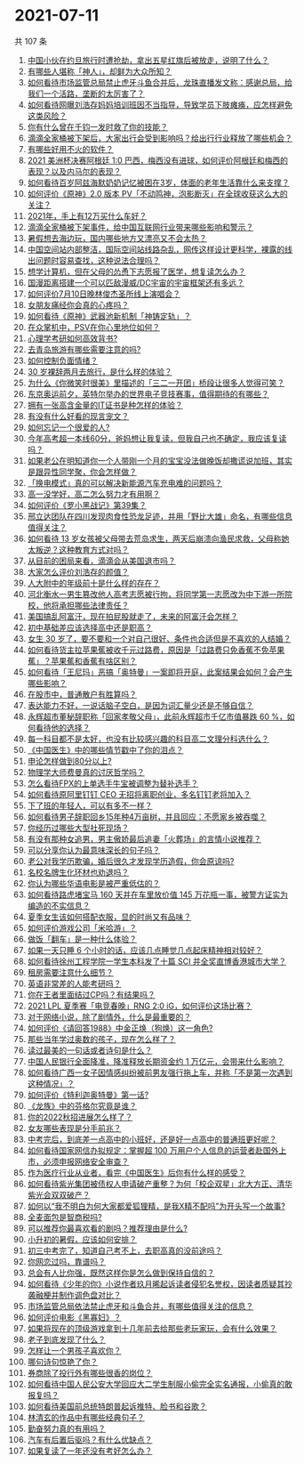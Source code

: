# 2021-07-11

共 107 条

<!-- BEGIN -->
<!-- 最后更新时间 Sun Jul 11 2021 19:01:25 GMT+0800 (China Standard Time) -->

1. [中国小伙在约旦旅行时遭抢劫，拿出五星红旗后被放走，说明了什么？](https://www.zhihu.com/question/471187170)
2. [有哪些人堪称「神人」，却鲜为大众所知？](https://www.zhihu.com/question/39408533)
3. [如何看待市场监管总局禁止虎牙斗鱼合并后，龙珠直播发文称：感谢总局，给我们一个活路，垄断的太厉害了？](https://www.zhihu.com/question/471401960)
4. [如何看待网曝刘浩存妈妈培训班因不当指导，导致学员下肢瘫痪，应怎样避免这类风险？](https://www.zhihu.com/question/471509047)
5. [你有什么曾在千钧一发时救了你的技能？](https://www.zhihu.com/question/60715942)
6. [滴滴全家桶被下架后，大家出行会受到影响吗？给出行行业释放了哪些机会？](https://www.zhihu.com/question/471243027)
7. [有哪些好用不火的软件？](https://www.zhihu.com/question/310110592)
8. [2021 美洲杯决赛阿根廷 1:0
   巴西，梅西没有进球，如何评价阿根廷和梅西的表现？以及内马尔的表现？](https://www.zhihu.com/question/471501767)
9. [如何看待百岁阿兹海默奶奶记忆被困在3岁，体面的老年生活靠什么来支撑？](https://www.zhihu.com/question/471164232)
10. [如何评价《原神》2.0 版本
    PV「不动鸣神，泡影断灭」在全球收获这么大的关注？](https://www.zhihu.com/question/471289239)
11. [2021年，手上有12万买什么车好？](https://www.zhihu.com/question/453534204)
12. [滴滴全家桶被下架事件，给中国互联网行业带来哪些影响和警示？](https://www.zhihu.com/question/471242804)
13. [暑假想去海边玩，国内哪些地方又漂亮又不会太热？](https://www.zhihu.com/question/464266147)
14. [中国空间站内部整洁，国际空间站线路杂乱，网传这样设计更科学，裸露的线出问题时容易查找，这种说法合理吗？](https://www.zhihu.com/question/471342963)
15. [想学计算机，但在父母的怂恿下志愿报了医学，想复读怎么办？](https://www.zhihu.com/question/470621971)
16. [国漫距离搭建一个可以匹敌漫威/DC宇宙的宇宙框架还有多远？](https://www.zhihu.com/question/470496281)
17. [如何评价7月10日晚林俊杰圣所线上演唱会？](https://www.zhihu.com/question/471435723)
18. [女朋友痛经你会真的心疼吗？](https://www.zhihu.com/question/392000371)
19. [如何看待《原神》武器池新机制「神铸定轨」？](https://www.zhihu.com/question/471242389)
20. [在众掌机中，PSV在你心里地位如何？](https://www.zhihu.com/question/471086899)
21. [心理学考研如何高效背书?](https://www.zhihu.com/question/367658708)
22. [去青岛旅游有哪些需要注意的吗?](https://www.zhihu.com/question/463940803)
23. [如何控制负面情绪？](https://www.zhihu.com/question/20082759)
24. [30 岁裸辞两月去旅行，是什么样的体验？](https://www.zhihu.com/question/469997826)
25. [为什么《你微笑时很美》里描述的「三二一开团」桥段让很多人觉得可笑？](https://www.zhihu.com/question/469079924)
26. [东京奥运前夕，英特尔举办的世界电子竞技赛事，值得期待的有哪些？](https://www.zhihu.com/question/471064617)
27. [拥有一张高含金量的IT证书是种怎样的体验？](https://www.zhihu.com/question/470628182)
28. [有没有什么好看的现言宠文？](https://www.zhihu.com/question/296896817)
29. [如何忘记一个很爱的人?](https://www.zhihu.com/question/463974363)
30. [今年高考超一本线60分，爸妈想让我复读，但我自己也不确定，我应该复读吗？](https://www.zhihu.com/question/470979430)
31. [如果老公在明知道你一个人带刚一个月的宝宝没法做晚饭却撒谎说加班，其实是跟异性同学聚，你会怎样做？](https://www.zhihu.com/question/470868422)
32. [「换电模式」真的可以解决新能源汽车充电难的问题吗？](https://www.zhihu.com/question/452052665)
33. [高一没学好，高二怎么努力才有用啊？](https://www.zhihu.com/question/469064233)
34. [如何评价《罗小黑战记》第39集？](https://www.zhihu.com/question/471096080)
35. [邢立达团队在四川发现肉食性恐龙足迹，并用「野比大雄」命名，有哪些信息值得关注？](https://www.zhihu.com/question/470470078)
36. [如何看待 13
    岁女孩被父母带去荒岛求生，两天后崩溃向渔民求救，父母称她太叛逆？这种教育方式对吗？](https://www.zhihu.com/question/471233105)
37. [从目前的困局来看，滴滴会从美国退市吗？](https://www.zhihu.com/question/470069077)
38. [大家怎么评价刘浩存的颜值？](https://www.zhihu.com/question/415082238)
39. [人大附中的年级前十是什么样的存在？](https://www.zhihu.com/question/322801940)
40. [河北衡水一男生篡改他人高考志愿被行拘，将同学第一志愿改为中下游一所院校，他将承担哪些法律责任？](https://www.zhihu.com/question/471217744)
41. [美国搞乱阿富汗，现在拍屁股就走了，未来的阿富汗会怎样？](https://www.zhihu.com/question/470254637)
42. [初中基础差应该选择高中还是职高？](https://www.zhihu.com/question/470991038)
43. [女生 30
    岁了，要不要和一个对自己很好、条件也合适但是不喜欢的人结婚？](https://www.zhihu.com/question/463821091)
44. [如何看待货主拉苹果蕉被收千元过路费，原因是「过路费只免香蕉不免苹果蕉」？苹果蕉和香蕉有啥区别？](https://www.zhihu.com/question/471137088)
45. [如何看待「王尼玛」恶搞「奥特曼」一案即将开庭，此案结果会如何？会产生哪些影响？](https://www.zhihu.com/question/471109088)
46. [在股市中，普通散户有胜算吗？](https://www.zhihu.com/question/462749796)
47. [表达能力不好，一说话脑子空白，是因为词汇量少还是不够自信？](https://www.zhihu.com/question/442551957)
48. [永辉超市董秘辞职称「回家孝敬父母」，此前永辉超市千亿市值暴跌 60
    %，如何看待他的选择？](https://www.zhihu.com/question/470636516)
49. [每一科目都不是太好，也没有比较感兴趣的科目高二文理分科选什么？](https://www.zhihu.com/question/468020385)
50. [《中国医生》中的哪些情节戳中了你的泪点？](https://www.zhihu.com/question/469045633)
51. [申论怎样做到80分以上?](https://www.zhihu.com/question/319949752)
52. [物理学大师费曼真的讨厌哲学吗？](https://www.zhihu.com/question/23202352)
53. [怎么看待FPX的上单选手牛宝被调整为替补选手？](https://www.zhihu.com/question/471058719)
54. [如何看待原阿里钉钉 CEO 无招将离职创业，多名钉钉老将加入？](https://www.zhihu.com/question/471179922)
55. [下了班的年轻人，可以有多不一样？](https://www.zhihu.com/question/471089114)
56. [如何看待男子辞职回乡15年种4万亩树，并且回应：不愿家乡被吞噬？](https://www.zhihu.com/question/471104371)
57. [你经历过哪些大型社死现场？](https://www.zhihu.com/question/439032546)
58. [有没有那种女追男，男主傲娇最后追妻「火葬场」的言情小说推荐？](https://www.zhihu.com/question/319718396)
59. [可以分享你认为最意味深长的句子吗？](https://www.zhihu.com/question/455777176)
60. [老公对我学历欺骗，婚后很久才发现学历造假，你会原谅吗?](https://www.zhihu.com/question/347657075)
61. [名校名牌生化环材也劝退吗？](https://www.zhihu.com/question/401708377)
62. [你认为哪些华语电影是被严重低估的？](https://www.zhihu.com/question/20826845)
63. [如何看待路虎堵宝马 160 天并在车里放价值 145
    万花瓶一事，被警方证实为编造的不实信息？](https://www.zhihu.com/question/471180914)
64. [夏季女生该如何搭配衣服，显的时尚又有品味？](https://www.zhihu.com/question/23828047)
65. [如何评价游戏公司「米哈游」？](https://www.zhihu.com/question/340486479)
66. [做饭「翻车」是一种什么体验？](https://www.zhihu.com/question/470377393)
67. [如果一天只睡 6 个小时的话，应该几点睡觉几点起床精神相对较好？](https://www.zhihu.com/question/311297911)
68. [如何看待徐州工程学院一学生本科发了十篇 SCI
    并全奖直博香港城市大学？](https://www.zhihu.com/question/470726101)
69. [租房需要注意什么细节？](https://www.zhihu.com/question/273614571)
70. [英语非常差的人能考研吗？](https://www.zhihu.com/question/318807239)
71. [你在王者里面结过CP吗？有结果吗？](https://www.zhihu.com/question/470353786)
72. [2021 LPL 夏季赛「电竞春晚」RNG 2:0
    iG，如何评价这场比赛？](https://www.zhihu.com/question/471400409)
73. [对于网络小说，除了剧情外，什么是最重要的？](https://www.zhihu.com/question/471258652)
74. [如何评价《请回答1988》中金正焕（狗焕）这一角色?](https://www.zhihu.com/question/41217427)
75. [那些当年学过奥数的孩子，现在怎么样了？](https://www.zhihu.com/question/370029426)
76. [读过最美的一句话或者诗句是什么？](https://www.zhihu.com/question/455795683)
77. [中国人民银行全面降准，降准释放长期资金约 1
    万亿元，会带来什么影响？](https://www.zhihu.com/question/471181275)
78. [如何看待广西一女子因情感纠纷被前男友强行拖上车，并称「不是第一次遇到这种情况」？](https://www.zhihu.com/question/471250926)
79. [如何评价《特利迦奥特曼》第一话?](https://www.zhihu.com/question/471283489)
80. [《龙族》中的芬格尔究竟是谁？](https://www.zhihu.com/question/376618363)
81. [你的2022秋招进展怎么样了？](https://www.zhihu.com/question/351714717)
82. [女友哪些表现是分手前兆？](https://www.zhihu.com/question/22048640)
83. [中考完后，到底差一点高中的小班好，还是好一点高中的普通班更好呢？](https://www.zhihu.com/question/469575580)
84. [如何看待国家网信办拟规定：掌握超 100
    万用户个人信息的运营者赴国外上市，必须申报网络安全审查？](https://www.zhihu.com/question/471329744)
85. [作为医疗行业从业者，看完《中国医生》后你有什么样的感受？](https://www.zhihu.com/question/470653790)
86. [如何看待紫光集团被债权人申请破产重整？为何「校企双星」北大方正、清华紫光会双双破产？](https://www.zhihu.com/question/471196965)
87. [如何以“我不明白为何大家都爱狐狸精，是我X精不配吗”为开头写一个故事?](https://www.zhihu.com/question/443816329)
88. [全麦面包是智商税吗?](https://www.zhihu.com/question/416804902)
89. [可以推荐你最喜欢看的剧吗？推荐理由是什么?](https://www.zhihu.com/question/464331236)
90. [小升初的暑假，应该如何安排？](https://www.zhihu.com/question/327830878)
91. [初三中考完了，知道自己考不上，去职高真的没前途吗？](https://www.zhihu.com/question/466996886)
92. [你网恋过吗，靠谱吗？](https://www.zhihu.com/question/421752142)
93. [总会有人比你强，既然这样你是怎么做到保持自信的？](https://www.zhihu.com/question/471063677)
94. [如何看待《少年的你》小说作者玖月晞起诉读者侵犯名誉权，因读者质疑其抄袭融梗并制作调色盘对比？](https://www.zhihu.com/question/471263769)
95. [市场监管总局依法禁止虎牙和斗鱼合并，有哪些值得关注的信息？](https://www.zhihu.com/question/471300814)
96. [如何评价电影《黑寡妇》？](https://www.zhihu.com/question/276793168)
97. [如果将现在的顶级游戏拿到十几年前去给那些老玩家玩，会有什么效果？](https://www.zhihu.com/question/35597444)
98. [老子到底发现了什么？](https://www.zhihu.com/question/313095458)
99. [怎样让一个男孩子喜欢你？](https://www.zhihu.com/question/22305818)
100. [哪句诗句惊艳了你？](https://www.zhihu.com/question/460710906)
101. [券商除了投行外有哪些很香的岗位？](https://www.zhihu.com/question/468335924)
102. [如何看待中国人民公安大学回应大二学生制服小偷完全实名通报，小偷真的敢报复吗？](https://www.zhihu.com/question/470651207)
103. [如何看待美国前总统特朗普起诉推特、脸书和谷歌？](https://www.zhihu.com/question/470829116)
104. [林清玄的作品中有哪些经典句子？](https://www.zhihu.com/question/382660986)
105. [勤奋努力真的有用吗？](https://www.zhihu.com/question/464060264)
106. [汽车有后置后驱吗？有什么优缺点？](https://www.zhihu.com/question/451373523)
107. [如果复读了一年还没有考好怎么办？](https://www.zhihu.com/question/467981639)

<!-- END -->
